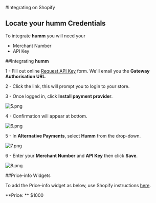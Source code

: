 #Integrating on Shopify

## Locate your **humm** Credentials

To integrate **humm** you will need your

* Merchant Number
* API Key

##Integrating **humm**

1 - Fill out online [Request API Key](/docs/request_api) form. We'll email you the **Gateway Authorisation URL**. 

2 - Click the link, this will prompt you to login to your store.

3 - Once logged in, click **Install payment provider**.

![5.png](/img/ecommerce/shopify/5.png)

4 - Confirmation will appear at bottom.

![6.png](/img/ecommerce/shopify/6.png)

5 - In **Alternative Payments**, select **Humm** from the drop-down.

![7.png](/img/ecommerce/shopify/7.png)

6 - Enter your **Merchant Number** and **API Key** then click **Save**.

![8.png](/img/ecommerce/shopify/8.png)

##Price-info Widgets

To add the Price-info widget as below, use Shopify instructions <a href="../../widgets/price-info/shopify">here</a>.

**Price: ** $1000
<script id="my-id" src="https://widgets.%domain%/content/scripts/price-info.js?productPrice=1000"></script>

<br><br>
